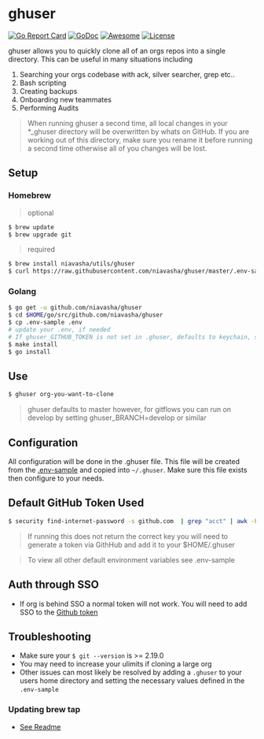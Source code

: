 # ghuser

[![Go Report Card](https://goreportcard.com/badge/github.com/niavasha/ghuser)](https://goreportcard.com/report/github.com/niavasha/ghuser) <a href="https://godoc.org/github.com/niavasha/ghuser"><img src="https://godoc.org/github.com/niavasha/ghuser?status.svg" alt="GoDoc"></a> [![Awesome](https://cdn.rawgit.com/sindresorhus/awesome/d7305f38d29fed78fa85652e3a63e154dd8e8829/media/badge.svg)](https://github.com/avelino/awesome-go) [![License](https://img.shields.io/badge/License-Apache%202.0-blue.svg)](https://opensource.org/licenses/Apache-2.0)

ghuser allows you to quickly clone all of an orgs repos into a single directory. This can be useful in many situations including

1. Searching your orgs codebase with ack, silver searcher, grep etc..
2. Bash scripting
3. Creating backups
4. Onboarding new teammates
5. Performing Audits

> When running ghuser a second time, all local changes in your *_ghuser directory will be overwritten by whats on GitHub. If you are working out of this directory, make sure you rename it before running a second time otherwise all of you changes will be lost.

## Setup

### Homebrew

> optional

```bash
$ brew update
$ brew upgrade git
```
> required

```bash
$ brew install niavasha/utils/ghuser
$ curl https://raw.githubusercontent.com/niavasha/ghuser/master/.env-sample > $HOME/.ghuser
```

### Golang

```bash
$ go get -u github.com/niavasha/ghuser
$ cd $HOME/go/src/github.com/niavasha/ghuser
$ cp .env-sample .env
# update your .env, if needed
# If ghuser_GITHUB_TOKEN is not set in .ghuser, defaults to keychain, see below
$ make install
$ go install
```

## Use

```bash
$ ghuser org-you-want-to-clone
```

> ghuser defaults to master however, for gitflows you can run on develop by setting ghuser_BRANCH=develop or similar

## Configuration

All configuration will be done in the .ghuser file. This file will be created from the [.env-sample](https://github.com/niavasha/ghuser/blob/master/.env-sample) and copied into `~/.ghuser`. Make sure this file exists then configure to your needs.

## Default GitHub Token Used

```bash
$ security find-internet-password -s github.com  | grep "acct" | awk -F\" '{ print $4 }'
```

> If running this does not return the correct key you will need to generate a token via GithHub and add it to your $HOME/.ghuser

> To view all other default environment variables see .env-sample

## Auth through SSO

- If org is behind SSO a normal token will not work. You will need to add SSO to the [Github token](https://help.github.com/articles/authorizing-a-personal-access-token-for-use-with-a-saml-single-sign-on-organization/)

## Troubleshooting

- Make sure your `$ git --version` is >= 2.19.0
- You may need to increase your ulimits if cloning a large org
- Other issues can most likely be resolved by adding a `.ghuser` to your users home directory and setting the necessary values defined in the `.env-sample`

### Updating brew tap
- [See Readme](https://github.com/niavasha/homebrew-utils/blob/master/README.md)
